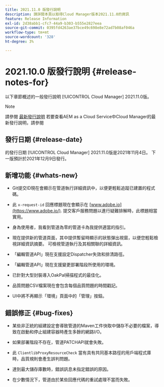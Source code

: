 ```yaml
---
title: 2021.11.0 版發行說明
description: 請詳閱本頁以取得Cloud Manager版本2021.11.0的資訊
feature: Release Information
exl-id: 2d38abb1-cfc7-44a9-b303-b555e2827eea
source-git-commit: 0395fd4263ae37bce49c698e8e72ad7b08af046a
workflow-type: tm+mt
source-wordcount: '328'
ht-degree: 3%

---
```


# 2021.10.0 版發行說明 {#release-notes-for}

以下章節概述的一般發行說明 [!UICONTROL Cloud Manager] 2021.11.0版。

>[!NOTE]
>請參閱 [最新發行說明](https://experienceleague.adobe.com/docs/experience-manager-cloud-service/onboarding/getting-access/release-notes-cloud-manager/release-notes-cm-current.html?lang=en#getting-access) 若要查看AEM as a Cloud Service中Cloud Manager的最新發行說明，請參閱

## 發行日期 {#release-date}

的發行日期 [!UICONTROL Cloud Manager] 2021.11.0版是2021年11月4日。
下一版預計於2021年12月9日發行。

## 新增功能 {#whats-new}

* Git提交ID現在會顯示在管道執行詳細資訊中，以便更輕鬆追蹤已建置的程式碼。

* 此 `x-request-id` 回應標題現在會顯示在 [www.adobe.io](https://www.adobe.io/). 提交客戶服務問題以進行疑難排解時，此標題相當實用。

* 身為使用者，我看到管道為零的管道卡為我提供適當的指引。

* 現在提供新的管道頁面，其中提供暫留時顯示的狀態彈出視窗，以便您輕鬆檢視詳細資訊摘要。 可檢視管道執行及其相關聯的詳細資訊。

* 「編輯管道API」現在支援設定Dispatcher失效和排清路徑。

* 「編輯管道API」現在支援變更部署階段所使用的環境。

* 已針對大型封裝導入OakPal掃描程式的最佳化。

* 品質問題CSV檔案現在會包含每個品質問題的時間戳記。

* UI中將不再顯示「環境」頁面中的「管理」按鈕。

## 錯誤修正 {#bug-fixes}

* 某些非正統的組建設定會導致管道的Maven工件快取中儲存不必要的檔案，導致在啟動和停止組建容器時產生多餘的網路I/O。

* 如果部署階段不存在，管道PATCHAPI就會失敗。

* 此 `ClientlibProxyResourceCheck` 當有具有共同基本路徑的用戶端程式庫時，品質規則會產生誤判問題。

* 達到最大儲存庫數時，錯誤訊息未指定錯誤的原因。

* 在少數情況下，管道由於某些回應代碼的重試處理不當而失敗。
